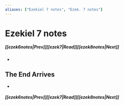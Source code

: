 ```yaml
---
aliases: ["Ezekiel 7 notes", "Ezek. 7 notes"]
---
```

# Ezekiel 7 notes
##### <span class=arrow-left></span>[[ezek6notes|Prev]]<span class=navigation-separator></span>[[ezek7|Read]]<span class=navigation-separator></span>[[ezek8notes|Next]]<span class=arrow-right></span>
- 
## The End Arrives
- 
##### <span class=arrow-left></span>[[ezek6notes|Prev]]<span class=navigation-separator></span>[[ezek7|Read]]<span class=navigation-separator></span>[[ezek8notes|Next]]<span class=arrow-right></span>